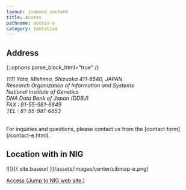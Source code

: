 ```yaml
---
layout: indexed_content
title: Access
pathname: access-e
category: tentative
---
```


## Address

{::options parse_block_html="true" /}
<address>

1111 Yata, Mishima, Shizuoka 411-8540, JAPAN  
Research Organization of Information and Systems  
National Institute of Genetics  
DNA Data Bank of Japan (DDBJ)  
FAX : 81-55-981-6849  
TEL : 81-55-981-6853

</address><br>
For inquiries and questions, please contact us from the [contact form](/contact-e.html).

## Location with in NIG

![]({{ site.baseurl }}/assets/images/center/cibmap-e.png)

[Access (Jump to NIG web site.)](https://www.nig.ac.jp/nig/about-nig/access)
